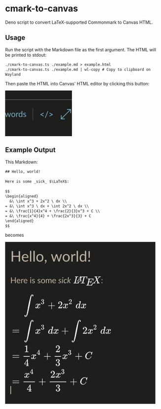 cmark-to-canvas
===============

Deno script to convert LaTeX-supported Commonmark to Canvas HTML.

Usage
-----

Run the script with the Markdown file as the first argument. The HTML will be
printed to stdout:

    ./cmark-to-canvas.ts ./example.md > example.html
    ./cmark-to-canvas.ts ./example.md | wl-copy # Copy to clipboard on Wayland

Then paste the HTML into Canvas' HTML editor by clicking this button:

![HTML editor button](./.github/canvas-button.png)

Example Output
--------------

This Markdown:

    ## Hello, world!
    
    Here is some _sick_ $\LaTeX$:
    
    $$
    \begin{aligned}
      &\ \int x^3 + 2x^2 \ dx \\
    = &\ \int x^3 \ dx + \int 2x^2 \ dx \\
    = &\ \frac{1}{4}x^4 + \frac{2}{3}x^3 + C \\
    = &\ \frac{x^4}{4} + \frac{2x^3}{3} + C
    \end{aligned}
    $$

becomes

![Example output](./.github/screenshot.png)
